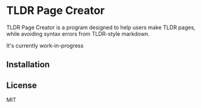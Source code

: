 # TLDR Page Creator

TLDR Page Creator is a program designed to help users make TLDR pages, while avoiding syntax errors from TLDR-style markdown.

It's currently work-in-progress

## Installation

## License

MIT